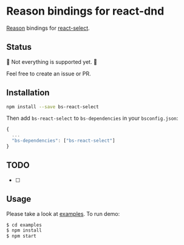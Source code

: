 # Reason bindings for react-dnd

[Reason](https://reasonml.github.io/) bindings for [react-select](https://github.com/JedWatson/react-select).

## Status

🚧 Not everything is supported yet. 🚧

Feel free to create an issue or PR.

## Installation

```sh
npm install --save bs-react-select
```

Then add `bs-react-select` to `bs-dependencies` in your `bsconfig.json`:

```js
{
  ...
  "bs-dependencies": ["bs-react-select"]
}
```

## TODO

* [ ]

## Usage

Please take a look at [examples](https://github.com/ahrefs/bs-react-select/tree/master/examples).
To run demo:

```sh
$ cd examples
$ npm install
$ npm start
```
